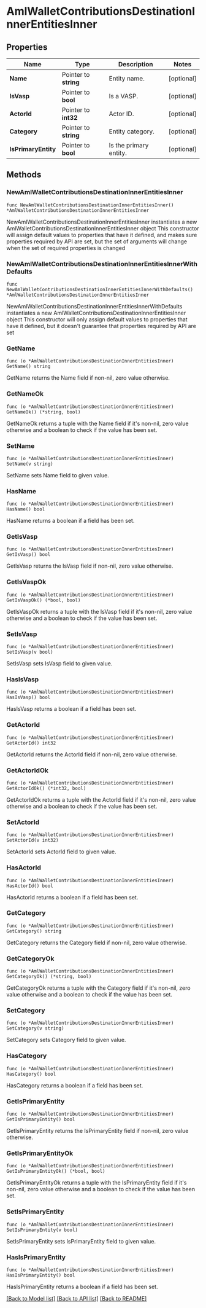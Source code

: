 # AmlWalletContributionsDestinationInnerEntitiesInner

## Properties

Name | Type | Description | Notes
------------ | ------------- | ------------- | -------------
**Name** | Pointer to **string** | Entity name. | [optional] 
**IsVasp** | Pointer to **bool** | Is a VASP. | [optional] 
**ActorId** | Pointer to **int32** | Actor ID. | [optional] 
**Category** | Pointer to **string** | Entity category. | [optional] 
**IsPrimaryEntity** | Pointer to **bool** | Is the primary entity. | [optional] 

## Methods

### NewAmlWalletContributionsDestinationInnerEntitiesInner

`func NewAmlWalletContributionsDestinationInnerEntitiesInner() *AmlWalletContributionsDestinationInnerEntitiesInner`

NewAmlWalletContributionsDestinationInnerEntitiesInner instantiates a new AmlWalletContributionsDestinationInnerEntitiesInner object
This constructor will assign default values to properties that have it defined,
and makes sure properties required by API are set, but the set of arguments
will change when the set of required properties is changed

### NewAmlWalletContributionsDestinationInnerEntitiesInnerWithDefaults

`func NewAmlWalletContributionsDestinationInnerEntitiesInnerWithDefaults() *AmlWalletContributionsDestinationInnerEntitiesInner`

NewAmlWalletContributionsDestinationInnerEntitiesInnerWithDefaults instantiates a new AmlWalletContributionsDestinationInnerEntitiesInner object
This constructor will only assign default values to properties that have it defined,
but it doesn't guarantee that properties required by API are set

### GetName

`func (o *AmlWalletContributionsDestinationInnerEntitiesInner) GetName() string`

GetName returns the Name field if non-nil, zero value otherwise.

### GetNameOk

`func (o *AmlWalletContributionsDestinationInnerEntitiesInner) GetNameOk() (*string, bool)`

GetNameOk returns a tuple with the Name field if it's non-nil, zero value otherwise
and a boolean to check if the value has been set.

### SetName

`func (o *AmlWalletContributionsDestinationInnerEntitiesInner) SetName(v string)`

SetName sets Name field to given value.

### HasName

`func (o *AmlWalletContributionsDestinationInnerEntitiesInner) HasName() bool`

HasName returns a boolean if a field has been set.

### GetIsVasp

`func (o *AmlWalletContributionsDestinationInnerEntitiesInner) GetIsVasp() bool`

GetIsVasp returns the IsVasp field if non-nil, zero value otherwise.

### GetIsVaspOk

`func (o *AmlWalletContributionsDestinationInnerEntitiesInner) GetIsVaspOk() (*bool, bool)`

GetIsVaspOk returns a tuple with the IsVasp field if it's non-nil, zero value otherwise
and a boolean to check if the value has been set.

### SetIsVasp

`func (o *AmlWalletContributionsDestinationInnerEntitiesInner) SetIsVasp(v bool)`

SetIsVasp sets IsVasp field to given value.

### HasIsVasp

`func (o *AmlWalletContributionsDestinationInnerEntitiesInner) HasIsVasp() bool`

HasIsVasp returns a boolean if a field has been set.

### GetActorId

`func (o *AmlWalletContributionsDestinationInnerEntitiesInner) GetActorId() int32`

GetActorId returns the ActorId field if non-nil, zero value otherwise.

### GetActorIdOk

`func (o *AmlWalletContributionsDestinationInnerEntitiesInner) GetActorIdOk() (*int32, bool)`

GetActorIdOk returns a tuple with the ActorId field if it's non-nil, zero value otherwise
and a boolean to check if the value has been set.

### SetActorId

`func (o *AmlWalletContributionsDestinationInnerEntitiesInner) SetActorId(v int32)`

SetActorId sets ActorId field to given value.

### HasActorId

`func (o *AmlWalletContributionsDestinationInnerEntitiesInner) HasActorId() bool`

HasActorId returns a boolean if a field has been set.

### GetCategory

`func (o *AmlWalletContributionsDestinationInnerEntitiesInner) GetCategory() string`

GetCategory returns the Category field if non-nil, zero value otherwise.

### GetCategoryOk

`func (o *AmlWalletContributionsDestinationInnerEntitiesInner) GetCategoryOk() (*string, bool)`

GetCategoryOk returns a tuple with the Category field if it's non-nil, zero value otherwise
and a boolean to check if the value has been set.

### SetCategory

`func (o *AmlWalletContributionsDestinationInnerEntitiesInner) SetCategory(v string)`

SetCategory sets Category field to given value.

### HasCategory

`func (o *AmlWalletContributionsDestinationInnerEntitiesInner) HasCategory() bool`

HasCategory returns a boolean if a field has been set.

### GetIsPrimaryEntity

`func (o *AmlWalletContributionsDestinationInnerEntitiesInner) GetIsPrimaryEntity() bool`

GetIsPrimaryEntity returns the IsPrimaryEntity field if non-nil, zero value otherwise.

### GetIsPrimaryEntityOk

`func (o *AmlWalletContributionsDestinationInnerEntitiesInner) GetIsPrimaryEntityOk() (*bool, bool)`

GetIsPrimaryEntityOk returns a tuple with the IsPrimaryEntity field if it's non-nil, zero value otherwise
and a boolean to check if the value has been set.

### SetIsPrimaryEntity

`func (o *AmlWalletContributionsDestinationInnerEntitiesInner) SetIsPrimaryEntity(v bool)`

SetIsPrimaryEntity sets IsPrimaryEntity field to given value.

### HasIsPrimaryEntity

`func (o *AmlWalletContributionsDestinationInnerEntitiesInner) HasIsPrimaryEntity() bool`

HasIsPrimaryEntity returns a boolean if a field has been set.


[[Back to Model list]](../README.md#documentation-for-models) [[Back to API list]](../README.md#documentation-for-api-endpoints) [[Back to README]](../README.md)


